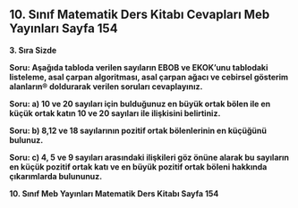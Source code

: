 ## 10. Sınıf Matematik Ders Kitabı Cevapları Meb Yayınları Sayfa 154

**3. Sıra Sizde**

**Soru: Aşağıda tabloda verilen sayıların EBOB ve EKOK’unu tablodaki listeleme, asal çarpan algoritması, asal çarpan ağacı ve cebirsel gösterim alanların® doldurarak verilen soruları cevaplayınız.**

**Soru: a) 10 ve 20 sayıları için bulduğunuz en büyük ortak bölen ile en küçük ortak katın 10 ve 20 sayıları ile ilişkisini belirtiniz.**

**Soru: b) 8,12 ve 18 sayılarının pozitif ortak bölenlerinin en küçüğünü bulunuz.**

**Soru: c) 4, 5 ve 9 sayıları arasındaki ilişkileri göz önüne alarak bu sayıların en küçük pozitif ortak katı ve en büyük pozitif ortak böleni hakkında çıkarımlarda bulununuz.**

**10. Sınıf Meb Yayınları Matematik Ders Kitabı Sayfa 154**